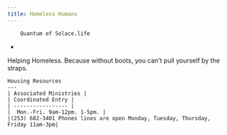 ```yaml
---
title: Homeless Humans
---
```


		Quantum of Solace.life
-
Helping Homeless. Because without boots, you can't pull yourself by the straps.


	Housing Resources
	---
	| Associated Ministries |
	| Coordinated Entry |
	| ----------------- |
	|  Mon.-Fri. 9am-12pm. 1-5pm. |	
  	|(253) 682-3401 Phones lines are open Monday, Tuesday, Thursday, Friday 11am-3pm|
